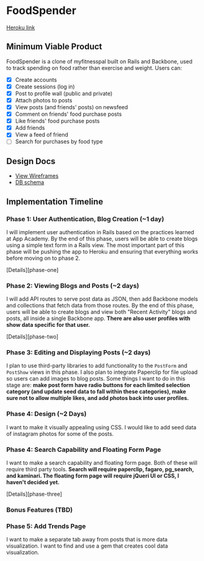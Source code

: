 # FoodSpender

[Heroku link][heroku]

[heroku]: https://foodspending.herokuapp.com/users/new

## Minimum Viable Product
FoodSpender is a clone of myfitnesspal built on Rails and Backbone, used to track spending on food rather than exercise and weight. Users can:

- [x] Create accounts
- [x] Create sessions (log in)
- [x] Post to profile wall (public and private)
- [x] Attach photos to posts
- [x] View posts (and friends' posts) on newsfeed
- [x] Comment on friends' food purchase posts
- [x] Like friends' food purchase posts
- [x] Add friends
- [x] View a feed of friend
- [ ] Search for purchases by food type

## Design Docs
* [View Wireframes][views]
* [DB schema][schema]

[views]: ./docs/views.md
[schema]: ./docs/schema.md

## Implementation Timeline

### Phase 1: User Authentication, Blog Creation (~1 day)
I will implement user authentication in Rails based on the practices learned at App Academy. By the end of this phase, users will be able to create blogs using a simple text form in a Rails view. The most important part of this phase will be pushing the app to Heroku and ensuring that everything works before moving on to phase 2.

[Details][phase-one]

### Phase 2: Viewing Blogs and Posts (~2 days)
I will add API routes to serve post data as JSON, then add Backbone models and collections that fetch data from those routes. By the end of this phase, users will be able to create blogs and view both "Recent Activity" blogs and posts, all inside a single Backbone app. **There are also user profiles with show data specific for that user.**

[Details][phase-two]

### Phase 3: Editing and Displaying Posts (~2 days)
I plan to use third-party libraries to add functionality to the `PostForm` and `PostShow` views in this phase. I also plan to integrate Paperclip for file upload so users can add images to blog posts. Some things I want to do in this stage are: **make post form have radio buttons for each limited selection category (and update seed data to fall within these categories), make sure not to allow multiple likes, and add photos back into user profiles.**

### Phase 4: Design (~2 Days)
I want to make it visually appealing using CSS. I would like to add seed data of instagram photos for some of the posts.

### Phase 4: Search Capability and Floating Form Page
I want to make a search capability and floating form page. Both of these will require third party tools. **Search will require paperclip, fagaro, pg_search, and kaminari. The floating form page will require jQueri UI or CSS, I haven't decided yet.**

[Details][phase-three]

### Bonus Features (TBD)

### Phase 5: Add Trends Page
I want to make a separate tab away from posts that is more data visualization. I want to find and use a gem that creates cool data visualization.
